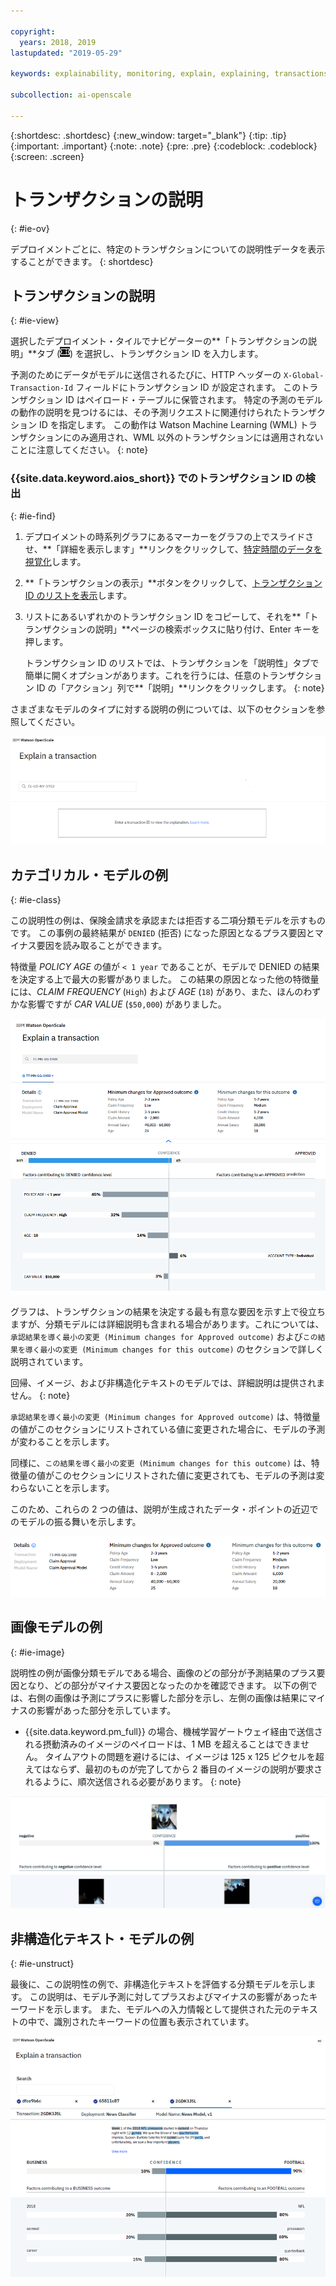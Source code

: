 ```yaml
---

copyright:
  years: 2018, 2019
lastupdated: "2019-05-29"

keywords: explainability, monitoring, explain, explaining, transactions, transaction ID

subcollection: ai-openscale

---
```


{:shortdesc: .shortdesc}
{:new_window: target="_blank"}
{:tip: .tip}
{:important: .important}
{:note: .note}
{:pre: .pre}
{:codeblock: .codeblock}
{:screen: .screen}

# トランザクションの説明
{: #ie-ov}

デプロイメントごとに、特定のトランザクションについての説明性データを表示することができます。
{: shortdesc}

## トランザクションの説明
{: #ie-view}

選択したデプロイメント・タイルでナビゲーターの**「トランザクションの説明」**タブ (![「トランザクションの説明」タブ](images/insight-transact-tab.png)) を選択し、トランザクション ID を入力します。

予測のためにデータがモデルに送信されるたびに、HTTP ヘッダーの `X-Global-Transaction-Id` フィールドにトランザクション ID が設定されます。 このトランザクション ID はペイロード・テーブルに保管されます。 特定の予測のモデルの動作の説明を見つけるには、その予測リクエストに関連付けられたトランザクション ID を指定します。 この動作は Watson Machine Learning (WML) トランザクションにのみ適用され、WML 以外のトランザクションには適用されないことに注意してください。
{: note}

### {{site.data.keyword.aios_short}} でのトランザクション ID の検出
{: #ie-find}

1.  デプロイメントの時系列グラフにあるマーカーをグラフの上でスライドさせ、**「詳細を表示します」**リンクをクリックして、[特定時間のデータを視覚化](/docs/services/ai-openscale?topic=ai-openscale-it-ov#it-vdet)します。
1.  **「トランザクションの表示」**ボタンをクリックして、[トランザクション ID のリストを表示](/docs/services/ai-openscale?topic=ai-openscale-it-ov#it-tra)します。
1.  リストにあるいずれかのトランザクション ID をコピーして、それを**「トランザクションの説明」**ページの検索ボックスに貼り付け、Enter キーを押します。

    トランザクション ID のリストでは、トランザクションを「説明性」タブで簡単に開くオプションがあります。これを行うには、任意のトランザクション ID の「アクション」列で**「説明」**リンクをクリックします。
    {: note}

  さまざまなモデルのタイプに対する説明の例については、以下のセクションを参照してください。

  ![説明性のトランザクション ID](images/insight-explain-trans-id.png)

## カテゴリカル・モデルの例
{: #ie-class}

この説明性の例は、保険金請求を承認または拒否する二項分類モデルを示すものです。 この事例の最終結果が `DENIED` (拒否) になった原因となるプラス要因とマイナス要因を読み取ることができます。

特徴量 *POLICY AGE* の値が `< 1 year` であることが、モデルで DENIED の結果を決定する上で最大の影響がありました。 この結果の原因となった他の特徴量には、*CLAIM FREQUENCY* (`High`) および *AGE* (`18`) があり、また、ほんのわずかな影響ですが *CAR VALUE* (`$50,000`) がありました。

![説明性の二項分類](images/insight-explain-binary.png)

グラフは、トランザクションの結果を決定する最も有意な要因を示す上で役立ちますが、分類モデルには詳細説明も含まれる場合があります。これについては、`承認結果を導く最小の変更 (Minimum changes for Approved outcome)` および`この結果を導く最小の変更 (Minimum changes for this outcome)` のセクションで詳しく説明されています。

回帰、イメージ、および非構造化テキストのモデルでは、詳細説明は提供されません。
{: note}

`承認結果を導く最小の変更 (Minimum changes for Approved outcome)` は、特徴量の値がこのセクションにリストされている値に変更された場合に、モデルの予測が変わることを示します。

同様に、`この結果を導く最小の変更 (Minimum changes for this outcome)` は、特徴量の値がこのセクションにリストされた値に変更されても、モデルの予測は変わらないことを示します。

このため、これらの 2 つの値は、説明が生成されたデータ・ポイントの近辺でのモデルの振る舞いを示します。

![説明性の二項分類](images/insight-explain-binary2.png)

## 画像モデルの例
{: #ie-image}

説明性の例が画像分類モデルである場合、画像のどの部分が予測結果のプラス要因となり、どの部分がマイナス要因となったのかを確認できます。 以下の例では、右側の画像は予測にプラスに影響した部分を示し、左側の画像は結果にマイナスの影響があった部分を示しています。

- {{site.data.keyword.pm_full}} の場合、機械学習ゲートウェイ経由で送信される摂動済みのイメージのペイロードは、1 MB を超えることはできません。 タイムアウトの問題を避けるには、イメージは 125 x 125 ピクセルを超えてはならず、最初のものが完了してから 2 番目のイメージの説明が要求されるように、順次送信される必要があります。
{: note}

![説明性の画像分類](images/insight-explain-image.png)

## 非構造化テキスト・モデルの例
{: #ie-unstruct}

最後に、この説明性の例で、非構造化テキストを評価する分類モデルを示します。 この説明は、モデル予測に対してプラスおよびマイナスの影響があったキーワードを示します。 また、モデルへの入力情報として提供された元のテキストの中で、識別されたキーワードの位置も表示されています。

![説明性の画像分類](images/insight-explain-text.png)
